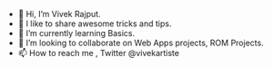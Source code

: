 - 👋 Hi, I’m Vivek Rajput.
- 👀 I like to share awesome tricks and tips.
- 🌱 I’m currently learning Basics.
- 💞️ I’m looking to collaborate on Web Apps projects, ROM Projects.
- 📫 How to reach me , Twitter @vivekartiste
<!---
vivekartiste/vivekartiste is a ✨ special ✨ repository because its `README.md` (this file) appears on your GitHub profile.
You can click the Preview link to take a look at your changes.
--->
